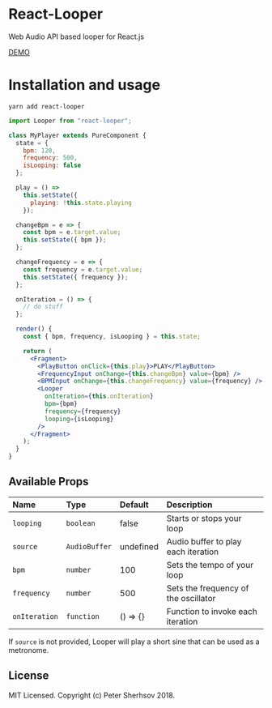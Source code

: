 # React-Looper

Web Audio API based looper for React.js

[DEMO](looper-shmooper.com)

# Installation and usage

```
yarn add react-looper
```

```jsx
import Looper from "react-looper";

class MyPlayer extends PureComponent {
  state = {
    bpm: 120,
    frequency: 500,
    isLooping: false
  };

  play = () =>
    this.setState({
      playing: !this.state.playing
    });

  changeBpm = e => {
    const bpm = e.target.value;
    this.setState({ bpm });
  };

  changeFrequency = e => {
    const frequency = e.target.value;
    this.setState({ frequency });
  };

  onIteration = () => {
    // do stuff
  };

  render() {
    const { bpm, frequency, isLooping } = this.state;

    return (
      <Fragment>
        <PlayButton onClick={this.play}>PLAY</PlayButton>
        <FrequencyInput onChange={this.changeBpm} value={bpm} />
        <BPMInput onChange={this.changeFrequency} value={frequency} />
        <Looper
          onIteration={this.onIteration}
          bpm={bpm}
          frequency={frequency}
          looping={isLooping}
        />
      </Fragment>
    );
  }
}
```

## Available Props

| Name        | Type          | Default   | Description                          |
| :---------- | :------------ | :-------- | :----------------------------------- |
| `looping`   | `boolean`     | false     | Starts or stops your loop            |
| `source`    | `AudioBuffer` | undefined | Audio buffer to play each iteration  |
| `bpm`       | `number`      | 100       | Sets the tempo of your loop          |
| `frequency` | `number`      | 500       | Sets the frequency of the oscillator |
| `onIteration`    | `function`    | () => {}  | Function to invoke each iteration    |

If `source` is not provided, Looper will play a short sine that can be used as a metronome.

## License

MIT Licensed. Copyright (c) Peter Sherhsov 2018.
